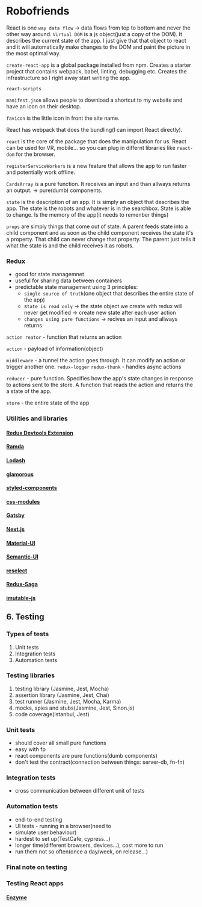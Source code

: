 # Robofriends

React is one `way data flow` -> data flows from top to bottom and never the other way around.
`Virtual DOM` is a js object(just a copy of the DOM). It describes the current state of the app. I just give that that object to react and it will automatically make changes to the DOM and paint the picture in the most optimal way.

`create-react-app` is a global package installed from npm. Creates a starter project that contains webpack, babel, linting, debugging etc. Creates the infrastructure so I right away start writing the app.

`react-scripts`

`manifest.json` allows people to download a shortcut to my website and have an icon on their desktop.

`favicon` is the little icon in front the site name.

React has webpack that does the bundling(I can import React directly).

`react` is the core of the package that does the manipulation for us. React can be used for VR, mobile... so you can plug in differnt libraries like `react-dom` for the browser.

`registerServiceWorkers` is a new feature that allows the app to run faster and potentially work offline.

`CardsArray` is  a pure function. It receives an input and than allways returns an output. -> pure(dumb) components.

`state` is the description of an app. It is simply an object that describes the app. The state is the robots and whatever is in the searchbox. State is able to change. Is the memory of the app(it needs to remenber things)

`props` are simply things that come out of state.
A parent feeds state into a child component and as soon as the child component receives the state it's a property. That child can never change that property. The parent just tells it what the state is and the child receives it as robots.

### Redux
* good for state managemnet
* useful for sharing data between containers
* predictable state management using 3 principles:
    - `single source of truth`(one object that describes the entire state of the app)
    - s`tate is read only` -> the state object we create with redux will never get modified -> create new state after each user action
    - `changes using pure functions` -> recives an input and allways returns

`action reator` - function that returns an action

`action` - payload of information(object)

`middleware` - a tunnel the action goes through. It can modify an action or trigger another one. 
        `redux-logger`
        `redux-thunk` - handles async actions
        
`reducer` - pure function. Specifies how the app's state changes in response to actions sent to the store. A function that reads the action and returns the a state of the app.

`store` - the entire state of the app

### Utilities and libraries

#### [Redux Devtools Extension](https://github.com/zalmoxisus/redux-devtools-extension)

#### [Ramda](https://ramdajs.com)
#### [Lodash](https://lodash.com)

#### [glamorous](https://glamorous.rocks)
#### [styled-components](https://www.styled-components.com)
#### [css-modules](https://github.com/css-modules/css-modules)

#### [Gatsby](https://www.gatsbyjs.org)

#### [Next.js](https://nextjs.org)

#### [Material-UI](https://material-ui.com)

#### [Semantic-UI](https://material-ui.com)

#### [reselect](https://github.com/reduxjs/reselect)

#### [Redux-Saga](https://redux-saga.js.org)

#### [imutable-js](https://github.com/immutable-js/immutable-js)


## 6. Testing

### Types of tests
1. Unit tests
2. Integration tests
3. Automation tests

### Testing libraries
1. testing library (Jasmine, Jest, Mocha)
2. assertion library (Jasmine, Jest, Chai)
3. test runner (Jasmine, Jest, Mocha, Karma)
4. mocks, spies and stubs(Jasmine, Jest, Sinon.js)
5. code coverage(Istanbul, Jest)

### Unit tests
* should cover all small pure functions
* easy with fp
* react components are pure functions(dumb components)
* don't test the contract(connection between things: server-db, fn-fn)

### Integration tests
* cross communication between different unit of tests

### Automation tests
* end-to-end testing
* UI tests - running in a browser(need to
* simulate user behaviour)
* hardest to set up(TestCafe, cypress...)
* longer time(different browsers, devices...), cost more to run
* run them not so often(once a day/week, on release...)

### Final note on testing


### Testing React apps

#### [Enzyme](https://airbnb.io/enzyme/)
